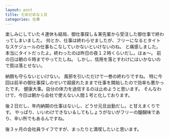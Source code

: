 ```yaml
---
layout: post
title: だめだめな１日
categories: 仕事
---
```


楽しみにしていた４連休も結局、御仕事探し＆某先輩から受注した御仕事で終わってしまいました。
何とか、仕事は終わらせましたが、フリーになるとタイトなスケジュールの仕事もこなしていかないといけないのね。
と痛感しました。
本当にタイトだったよ。終わったのは昨日の夜１２時くらいだし。はぁ～。
前の日は朝の６時までやってたしね。
しかし、信用を落とすわけにはいかないので質は落とせない。

納期も守らないといけない。
風邪を引いただけで一巻の終わりですね。
特に今回は前半の御仕事探しのせいで超疲れたままで仕事を開始したので効率も悪かったです。
健康大事。自分の体力を過信するのは止めようと思います。
そんなわけで、今日は朝から会社で使えない人間１号と化しております。

後２日だし、年内納期の仕事はないし、どうせ元旦出勤だし。と甘えまくりです。
やっぱり、いいわけできない＆してもしょうがないがフリーの醍醐味であり、辛い所でもあるんですね。

後３ヶ月の会社員ライフですが、まったりと満喫したいと思います。

